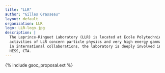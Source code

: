 ```yaml
---
title: "LLR"
author: "Gilles Grasseau"
layout: default
organization: LLR
logo: LLR-logo.jpg
description: |
  The Leprince-Ringuet Laboratory (LLR) is located at Ecole Polytechnique, near Paris. The main research 
  activities of LLR concern particle physics and very high energy gamma astronomy. Among the numerous contributions 
  in international collaborations, the laboratory is deeply involved in international collaborations : CMS at CERN, 
  HESS, CTA. 
---
```


{% include gsoc_proposal.ext %}
